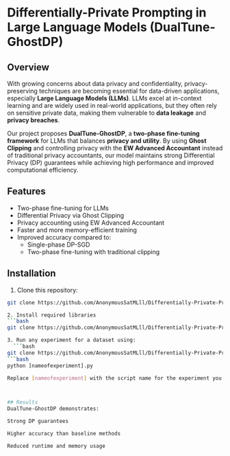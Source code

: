 # Differentially-Private Prompting in Large Language Models (DualTune-GhostDP)

## Overview
With growing concerns about data privacy and confidentiality, privacy-preserving techniques are becoming essential for data-driven applications, especially **Large Language Models (LLMs)**. LLMs excel at in-context learning and are widely used in real-world applications, but they often rely on sensitive private data, making them vulnerable to **data leakage** and **privacy breaches**.

Our project proposes **DualTune-GhostDP**, a **two-phase fine-tuning framework** for LLMs that balances **privacy and utility**. By using **Ghost Clipping** and controlling privacy with the **EW Advanced Accountant** instead of traditional privacy accountants, our model maintains strong Differential Privacy (DP) guarantees while achieving high performance and improved computational efficiency.

## Features
- Two-phase fine-tuning for LLMs  
- Differential Privacy via Ghost Clipping  
- Privacy accounting using EW Advanced Accountant  
- Faster and more memory-efficient training  
- Improved accuracy compared to:  
  - Single-phase DP-SGD  
  - Two-phase fine-tuning with traditional clipping  

## Installation
1. Clone this repository:  
```bash
git clone https://github.com/AnonymousSatMLll/Differentially-Private-Prompting-in-Large-Language-Models.git

2. Install required libraries
```bash
git clone https://github.com/AnonymousSatMLll/Differentially-Private-Prompting-in-Large-Language-Models.git

3. Run any experiment for a dataset using:
  ```bash
git clone https://github.com/AnonymousSatMLll/Differentially-Private-Prompting-in-Large-Language-Models.git
```bash
python ]nameofexperiment].py

Replace [nameofexperiment] with the script name for the experiment you want to run.



## Results
DualTune-GhostDP demonstrates:

Strong DP guarantees

Higher accuracy than baseline methods

Reduced runtime and memory usage
